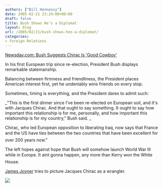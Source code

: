 ```yaml
---
authors: ["Bill Hennessy"]
date: 2005-02-21 23:24:00+00:00
draft: false
title: Bush Shows He's a Diplomat
layout: blog
url: /2005/02/21/bush-shows-hes-a-diplomat/
categories:
- Foreign Relations
---
```


[Newsday.com: Bush Suggests Chirac Is 'Good Cowboy'](https://www.newsday.com/news/nationworld/wire/sns-ap-bush-france,0,2926650,print.story?coll=sns-ap-nationworld-headlines)




In his first European trip since re-election, President Bush displays remarkable statemanship.




Balancing between firmness and friendliness, the President places American interest first, yet he undeniably wins friends on every stop.




Sometimes, timing is everything, and the President dares to admit such: 




_"This is the first dinner since I've been re-elected on European soil, and it's with Jacques Chirac. And that ought to say something. It ought to say how important this relationship is for me, personally, and how important this relationship is for my country," Bush said. _




Chirac, who led European opposition to liberating Iraq, now says that France and the US have ties between the two countries that have been excellent for over 200 years now." 




The left hopes against hope that Bush will somehow launch World War III while in Europe. It aint gonna happen, any more than Kerry won the White House.




[James Joyner](https://www.outsidethebeltway.com/archives/9347) tries to picture Jacques Chirac as a wrangler.




![](https://blog.billhennessy.com/aggbug.aspx?PostID=1177)

